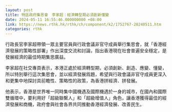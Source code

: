 ```yaml
---
layout: post
title: 特區政府集思會　李家超：經濟轉型期必須創新懂變
date: 2024-05-11 16:55:46.000000000 +08:00
link: https://news.rthk.hk/rthk/ch/component/k2/1752767-20240511.htm
categories: rthk
---
```


行政長官李家超帶領一眾主要官員與行政會議非官守成員舉行集思會，就「香港經濟發展的策略性部署」作出深度交流和討論，指出香港現在社會普遍安全穩定，是發展經濟的最佳時期集思廣益。

李家超在社交專頁表示，本港正處於經濟轉型期，必須創新、創造、應變、懂變，所以特別舉行這次集思會，並以經濟發展爲題，希望與行政會議非官守成員更深入和更集中地探討具前瞻性、策略性的政策，為香港拼經濟、拼發展。

他表示，香港是世界唯一同時集中國機遇及國際機遇於一身的城市，在國內和國際雙循環中，要利用好「超級聯繫人」和「超級增值人」角色，讓香港獲得最佳的經濟發展和商機，政府會與社會各界共同推動香港經濟發展、改善民生。
